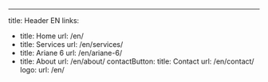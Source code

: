 ---
title: Header EN
links: 
  - title: Home
    url: /en/
  - title: Services
    url: /en/services/    
  - title: Ariane 6
    url: /en/ariane-6/    
  - title: About
    url: /en/about/
contactButton:
  title: Contact 
  url: /en/contact/
logo:
  url: /en/